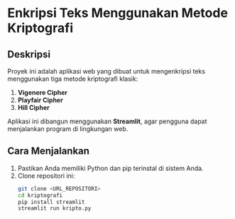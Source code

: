 # Enkripsi Teks Menggunakan Metode Kriptografi

## Deskripsi

Proyek ini adalah aplikasi web yang dibuat untuk mengenkripsi teks menggunakan tiga metode kriptografi klasik:

1. **Vigenere Cipher**
2. **Playfair Cipher**
3. **Hill Cipher**

Aplikasi ini dibangun menggunakan **Streamlit**, agar pengguna dapat menjalankan program di lingkungan web.


## Cara Menjalankan

1. Pastikan Anda memiliki Python dan pip terinstal di sistem Anda.
2. Clone repositori ini:
   ```bash
   git clone <URL_REPOSITORI>
   cd kriptografi
   pip install streamlit
   streamlit run kripto.py
